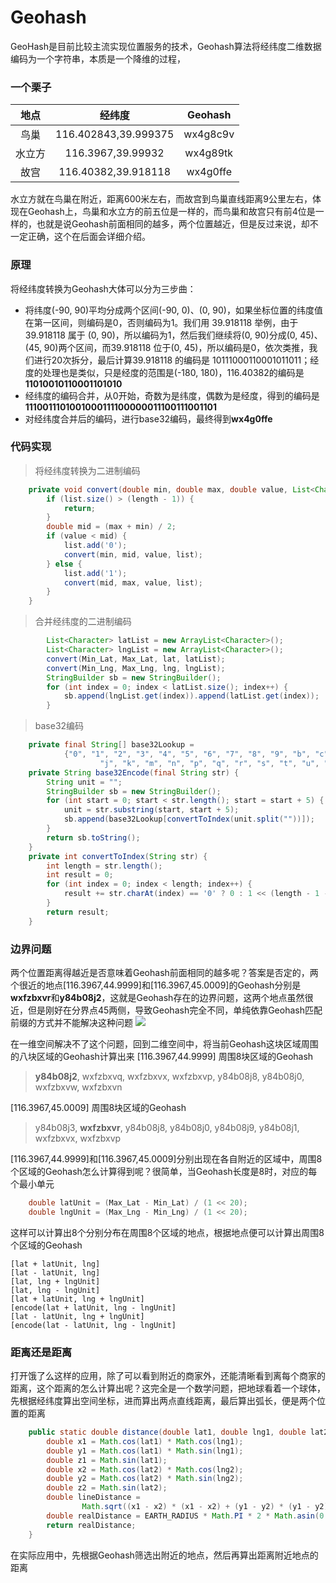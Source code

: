 # Geohash
GeoHash是目前比较主流实现位置服务的技术，Geohash算法将经纬度二维数据编码为一个字符串，本质是一个降维的过程，

### 一个栗子
|地点|经纬度|Geohash|
|:--:|:--:|:--:|
|鸟巢|116.402843,39.999375|wx4g8c9v|
|水立方|116.3967,39.99932|wx4g89tk|
|故宫|116.40382,39.918118|wx4g0ffe|

水立方就在鸟巢在附近，距离600米左右，而故宫到鸟巢直线距离9公里左右，体现在Geohash上，鸟巢和水立方的前五位是一样的，而鸟巢和故宫只有前4位是一样的，也就是说Geohash前面相同的越多，两个位置越近，但是反过来说，却不一定正确，这个在后面会详细介绍。

### 原理
将经纬度转换为Geohash大体可以分为三步曲：
- 将纬度(-90, 90)平均分成两个区间(-90, 0)、(0, 90)，如果坐标位置的纬度值在第一区间，则编码是0，否则编码为1。我们用 39.918118 举例，由于39.918118 属于 (0, 90)，所以编码为1，然后我们继续将(0, 90)分成(0, 45)、(45, 90)两个区间，而39.918118 位于(0, 45)，所以编码是0，依次类推，我们进行20次拆分，最后计算39.918118 的编码是 10111000110001011011；经度的处理也是类似，只是经度的范围是(-180, 180)，116.40382的编码是**11010010110001101010**
- 经纬度的编码合并，从0开始，奇数为是纬度，偶数为是经度，得到的编码是**1110011101001000111100000011100111001101**
- 对经纬度合并后的编码，进行base32编码，最终得到**wx4g0ffe**

### 代码实现
> 将经纬度转换为二进制编码
```java
    private void convert(double min, double max, double value, List<Character> list) {
        if (list.size() > (length - 1)) {
            return;
        }
        double mid = (max + min) / 2;
        if (value < mid) {
            list.add('0');
            convert(min, mid, value, list);
        } else {
            list.add('1');
            convert(mid, max, value, list);
        }
    }
```
> 合并经纬度的二进制编码
```java
        List<Character> latList = new ArrayList<Character>();
        List<Character> lngList = new ArrayList<Character>();
        convert(Min_Lat, Max_Lat, lat, latList);
        convert(Min_Lng, Max_Lng, lng, lngList);
        StringBuilder sb = new StringBuilder();
        for (int index = 0; index < latList.size(); index++) {
            sb.append(lngList.get(index)).append(latList.get(index));
        }
```
> base32编码
```java
    private final String[] base32Lookup =
            {"0", "1", "2", "3", "4", "5", "6", "7", "8", "9", "b", "c", "d", "e", "f", "g", "h",
                    "j", "k", "m", "n", "p", "q", "r", "s", "t", "u", "v", "w", "x", "y", "z"};
    private String base32Encode(final String str) {
        String unit = "";
        StringBuilder sb = new StringBuilder();
        for (int start = 0; start < str.length(); start = start + 5) {
            unit = str.substring(start, start + 5);
            sb.append(base32Lookup[convertToIndex(unit.split(""))]);
        }
        return sb.toString();
    }
    private int convertToIndex(String str) {
        int length = str.length();
        int result = 0;
        for (int index = 0; index < length; index++) {
            result += str.charAt(index) == '0' ? 0 : 1 << (length - 1 - index);
        }
        return result;
    }
```

### 边界问题
两个位置距离得越近是否意味着Geohash前面相同的越多呢？答案是否定的，两个很近的地点[116.3967,44.9999]和[116.3967,45.0009]的Geohash分别是**wxfzbxvr**和**y84b08j2**，这就是Geohash存在的边界问题，这两个地点虽然很近，但是刚好在分界点45两侧，导致Geohash完全不同，单纯依靠Geohash匹配前缀的方式并不能解决这种问题
![](http://img.blog.csdn.net/20151219162034350?watermark/2/text/aHR0cDovL2Jsb2cuY3Nkbi5uZXQveGlhb2ppbWFubWFu/font/5a6L5L2T/fontsize/400/fill/I0JBQkFCMA==/dissolve/70/gravity/Center)

在一维空间解决不了这个问题，回到二维空间中，将当前Geohash这块区域周围的八块区域的Geohash计算出来
[116.3967,44.9999] 周围8块区域的Geohash
> <b>y84b08j2</b>, wxfzbxvq, wxfzbxvx, wxfzbxvp, y84b08j8, y84b08j0, wxfzbxvw, wxfzbxvn

[116.3967,45.0009] 周围8块区域的Geohash
> y84b08j3, <b>wxfzbxvr</b>, y84b08j8, y84b08j0, y84b08j9, y84b08j1, wxfzbxvx, wxfzbxvp

[116.3967,44.9999]和[116.3967,45.0009]分别出现在各自附近的区域中，周围8个区域的Geohash怎么计算得到呢？很简单，当Geohash长度是8时，对应的每个最小单元
```java
    double latUnit = (Max_Lat - Min_Lat) / (1 << 20);
    double lngUnit = (Max_Lng - Min_Lng) / (1 << 20);
```
这样可以计算出8个分别分布在周围8个区域的地点，根据地点便可以计算出周围8个区域的Geohash
```
[lat + latUnit, lng]
[lat - latUnit, lng]
[lat, lng + lngUnit]
[lat, lng - lngUnit]
[lat + latUnit, lng + lngUnit]
[encode(lat + latUnit, lng - lngUnit]
[lat - latUnit, lng + lngUnit]
[encode(lat - latUnit, lng - lngUnit]
```

### 距离还是距离
打开饿了么这样的应用，除了可以看到附近的商家外，还能清晰看到离每个商家的距离，这个距离的怎么计算出呢？这完全是一个数学问题，把地球看着一个球体，先根据经纬度算出空间坐标，进而算出两点直线距离，最后算出弧长，便是两个位置的距离
```java
    public static double distance(double lat1, double lng1, double lat2, double lng2) {
        double x1 = Math.cos(lat1) * Math.cos(lng1);
        double y1 = Math.cos(lat1) * Math.sin(lng1);
        double z1 = Math.sin(lat1);
        double x2 = Math.cos(lat2) * Math.cos(lng2);
        double y2 = Math.cos(lat2) * Math.sin(lng2);
        double z2 = Math.sin(lat2);
        double lineDistance =
                Math.sqrt((x1 - x2) * (x1 - x2) + (y1 - y2) * (y1 - y2) + (z1 - z2) * (z1 - z2));
        double realDistance = EARTH_RADIUS * Math.PI * 2 * Math.asin(0.5 * lineDistance) / 180;
        return realDistance;
    }
```
在实际应用中，先根据Geohash筛选出附近的地点，然后再算出距离附近地点的距离


